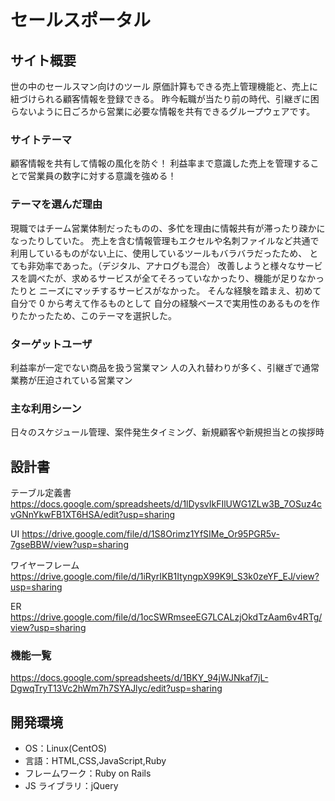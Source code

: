 # セールスポータル

## サイト概要

世の中のセールスマン向けのツール
原価計算もできる売上管理機能と、売上に紐づけられる顧客情報を登録できる。
昨今転職が当たり前の時代、引継ぎに困らないように日ごろから営業に必要な情報を共有できるグループウェアです。

### サイトテーマ

顧客情報を共有して情報の風化を防ぐ！
利益率まで意識した売上を管理することで営業員の数字に対する意識を強める！

### テーマを選んだ理由

現職ではチーム営業体制だったものの、多忙を理由に情報共有が滞ったり疎かになったりしていた。
売上を含む情報管理もエクセルや名刺ファイルなど共通で利用しているものがない上に、使用しているツールもバラバラだったため、
とても非効率であった。（デジタル、アナログも混合）
改善しようと様々なサービスを調べたが、求めるサービスが全てそろっていなかったり、機能が足りなかったりと
ニーズにマッチするサービスがなかった。
そんな経験を踏まえ、初めて自分で 0 から考えて作るものとして
自分の経験ベースで実用性のあるものを作りたかったため、このテーマを選択した。

### ターゲットユーザ

利益率が一定でない商品を扱う営業マン
人の入れ替わりが多く、引継ぎで通常業務が圧迫されている営業マン

### 主な利用シーン

日々のスケジュール管理、案件発生タイミング、新規顧客や新規担当との挨拶時

## 設計書
テーブル定義書
<https://docs.google.com/spreadsheets/d/1lDysvIkFIlUWG1ZLw3B_7OSuz4cvGNnYkwFB1XT6HSA/edit?usp=sharing>

UI
<https://drive.google.com/file/d/1S8Orimz1YfSIMe_Or95PGR5v-7gseBBW/view?usp=sharing>

ワイヤーフレーム
<https://drive.google.com/file/d/1iRyrIKB1ItyngpX99K9l_S3k0zeYF_EJ/view?usp=sharing>

ER
<https://drive.google.com/file/d/1ocSWRmseeEG7LCALzjOkdTzAam6v4RTg/view?usp=sharing>

### 機能一覧

<https://docs.google.com/spreadsheets/d/1BKY_94jWJNkaf7jL-DgwqTryT13Vc2hWm7h7SYAJlyc/edit?usp=sharing>

## 開発環境

- OS：Linux(CentOS)
- 言語：HTML,CSS,JavaScript,Ruby
- フレームワーク：Ruby on Rails
- JS ライブラリ：jQuery

